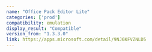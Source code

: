 ```yaml
---
name: "Office Pack Editor Lite"
categories: ['prod']
compatibility: emulation
display_result: "Compatible"
version_from: "1.3.3.0"
link: https://apps.microsoft.com/detail/9NJ6KFVZNLD5
---
```

